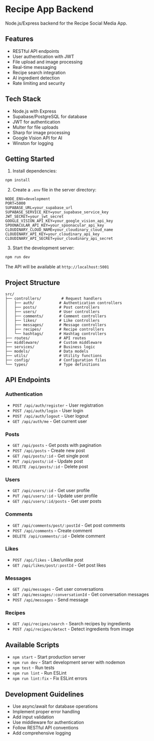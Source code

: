# Recipe App Backend

Node.js/Express backend for the Recipe Social Media App.

## Features

- RESTful API endpoints
- User authentication with JWT
- File upload and image processing
- Real-time messaging
- Recipe search integration
- AI ingredient detection
- Rate limiting and security

## Tech Stack

- Node.js with Express
- Supabase/PostgreSQL for database
- JWT for authentication
- Multer for file uploads
- Sharp for image processing
- Google Vision API for AI
- Winston for logging

## Getting Started

1. Install dependencies:
```bash
npm install
```

2. Create a `.env` file in the server directory:
```env
NODE_ENV=development
PORT=5000
SUPABASE_URL=your_supabase_url
SUPABASE_SERVICE_KEY=your_supabase_service_key
JWT_SECRET=your_jwt_secret
GOOGLE_VISION_API_KEY=your_google_vision_api_key
SPOONACULAR_API_KEY=your_spoonacular_api_key
CLOUDINARY_CLOUD_NAME=your_cloudinary_cloud_name
CLOUDINARY_API_KEY=your_cloudinary_api_key
CLOUDINARY_API_SECRET=your_cloudinary_api_secret
```

3. Start the development server:
```bash
npm run dev
```

The API will be available at `http://localhost:5001`

## Project Structure

```
src/
├── controllers/         # Request handlers
│   ├── auth/           # Authentication controllers
│   ├── posts/          # Post controllers
│   ├── users/          # User controllers
│   ├── comments/       # Comment controllers
│   ├── likes/          # Like controllers
│   ├── messages/       # Message controllers
│   ├── recipes/        # Recipe controllers
│   └── hashtags/       # Hashtag controllers
├── routes/             # API routes
├── middleware/         # Custom middleware
├── services/           # Business logic
├── models/             # Data models
├── utils/              # Utility functions
├── config/             # Configuration files
└── types/              # Type definitions
```

## API Endpoints

### Authentication
- `POST /api/auth/register` - User registration
- `POST /api/auth/login` - User login
- `POST /api/auth/logout` - User logout
- `GET /api/auth/me` - Get current user

### Posts
- `GET /api/posts` - Get posts with pagination
- `POST /api/posts` - Create new post
- `GET /api/posts/:id` - Get single post
- `PUT /api/posts/:id` - Update post
- `DELETE /api/posts/:id` - Delete post

### Users
- `GET /api/users/:id` - Get user profile
- `PUT /api/users/:id` - Update user profile
- `GET /api/users/:id/posts` - Get user posts

### Comments
- `GET /api/comments/post/:postId` - Get post comments
- `POST /api/comments` - Create comment
- `DELETE /api/comments/:id` - Delete comment

### Likes
- `POST /api/likes` - Like/unlike post
- `GET /api/likes/post/:postId` - Get post likes

### Messages
- `GET /api/messages` - Get user conversations
- `GET /api/messages/:conversationId` - Get conversation messages
- `POST /api/messages` - Send message

### Recipes
- `GET /api/recipes/search` - Search recipes by ingredients
- `POST /api/recipes/detect` - Detect ingredients from image

## Available Scripts

- `npm start` - Start production server
- `npm run dev` - Start development server with nodemon
- `npm test` - Run tests
- `npm run lint` - Run ESLint
- `npm run lint:fix` - Fix ESLint errors

## Development Guidelines

- Use async/await for database operations
- Implement proper error handling
- Add input validation
- Use middleware for authentication
- Follow RESTful API conventions
- Add comprehensive logging 